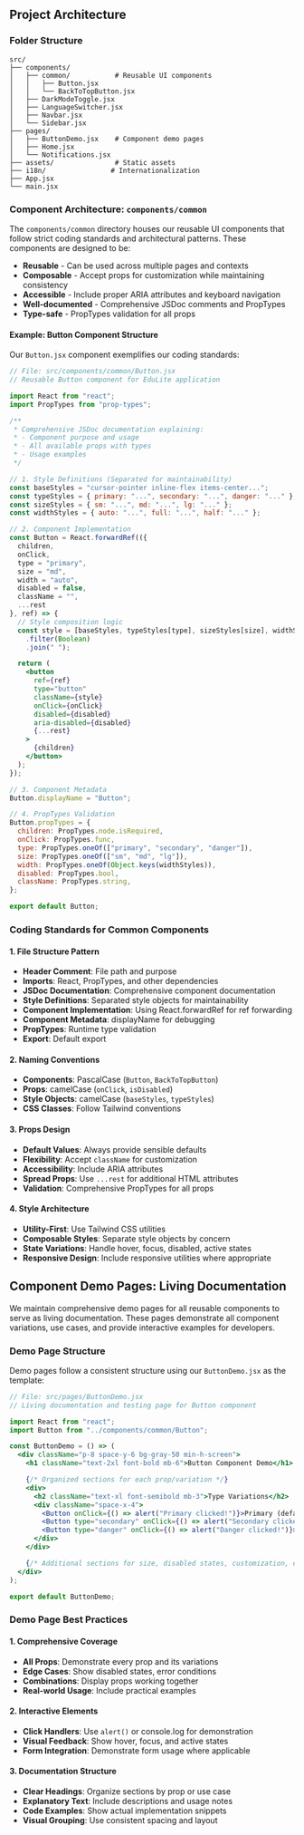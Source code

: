 ## Project Architecture

### Folder Structure

```
src/
├── components/
│   ├── common/           # Reusable UI components
│   │   ├── Button.jsx
│   │   └── BackToTopButton.jsx
│   ├── DarkModeToggle.jsx
│   ├── LanguageSwitcher.jsx
│   ├── Navbar.jsx
│   └── Sidebar.jsx
├── pages/
│   ├── ButtonDemo.jsx    # Component demo pages
│   ├── Home.jsx
│   └── Notifications.jsx
├── assets/               # Static assets
├── i18n/                # Internationalization
├── App.jsx
└── main.jsx
```

### Component Architecture: `components/common`

The `components/common` directory houses our reusable UI components that follow strict coding standards and architectural patterns. These components are designed to be:

- **Reusable** - Can be used across multiple pages and contexts
- **Composable** - Accept props for customization while maintaining consistency
- **Accessible** - Include proper ARIA attributes and keyboard navigation
- **Well-documented** - Comprehensive JSDoc comments and PropTypes
- **Type-safe** - PropTypes validation for all props

#### Example: Button Component Structure

Our `Button.jsx` component exemplifies our coding standards:

```jsx
// File: src/components/common/Button.jsx
// Reusable Button component for EduLite application

import React from "react";
import PropTypes from "prop-types";

/**
 * Comprehensive JSDoc documentation explaining:
 * - Component purpose and usage
 * - All available props with types
 * - Usage examples
 */

// 1. Style Definitions (Separated for maintainability)
const baseStyles = "cursor-pointer inline-flex items-center...";
const typeStyles = { primary: "...", secondary: "...", danger: "..." };
const sizeStyles = { sm: "...", md: "...", lg: "..." };
const widthStyles = { auto: "...", full: "...", half: "..." };

// 2. Component Implementation
const Button = React.forwardRef(({
  children,
  onClick,
  type = "primary",
  size = "md",
  width = "auto",
  disabled = false,
  className = "",
  ...rest
}, ref) => {
  // Style composition logic
  const style = [baseStyles, typeStyles[type], sizeStyles[size], widthStyles[width], className]
    .filter(Boolean)
    .join(" ");

  return (
    <button
      ref={ref}
      type="button"
      className={style}
      onClick={onClick}
      disabled={disabled}
      aria-disabled={disabled}
      {...rest}
    >
      {children}
    </button>
  );
});

// 3. Component Metadata
Button.displayName = "Button";

// 4. PropTypes Validation
Button.propTypes = {
  children: PropTypes.node.isRequired,
  onClick: PropTypes.func,
  type: PropTypes.oneOf(["primary", "secondary", "danger"]),
  size: PropTypes.oneOf(["sm", "md", "lg"]),
  width: PropTypes.oneOf(Object.keys(widthStyles)),
  disabled: PropTypes.bool,
  className: PropTypes.string,
};

export default Button;
```

### Coding Standards for Common Components

#### 1. File Structure Pattern
- **Header Comment**: File path and purpose
- **Imports**: React, PropTypes, and other dependencies
- **JSDoc Documentation**: Comprehensive component documentation
- **Style Definitions**: Separated style objects for maintainability
- **Component Implementation**: Using React.forwardRef for ref forwarding
- **Component Metadata**: displayName for debugging
- **PropTypes**: Runtime type validation
- **Export**: Default export

#### 2. Naming Conventions
- **Components**: PascalCase (`Button`, `BackToTopButton`)
- **Props**: camelCase (`onClick`, `isDisabled`)
- **Style Objects**: camelCase (`baseStyles`, `typeStyles`)
- **CSS Classes**: Follow Tailwind conventions

#### 3. Props Design
- **Default Values**: Always provide sensible defaults
- **Flexibility**: Accept `className` for customization
- **Accessibility**: Include ARIA attributes
- **Spread Props**: Use `...rest` for additional HTML attributes
- **Validation**: Comprehensive PropTypes for all props

#### 4. Style Architecture
- **Utility-First**: Use Tailwind CSS utilities
- **Composable Styles**: Separate style objects by concern
- **State Variations**: Handle hover, focus, disabled, active states
- **Responsive Design**: Include responsive utilities where appropriate

## Component Demo Pages: Living Documentation

We maintain comprehensive demo pages for all reusable components to serve as living documentation. These pages demonstrate all component variations, use cases, and provide interactive examples for developers.

### Demo Page Structure

Demo pages follow a consistent structure using our `ButtonDemo.jsx` as the template:

```jsx
// File: src/pages/ButtonDemo.jsx
// Living documentation and testing page for Button component

import React from "react";
import Button from "../components/common/Button";

const ButtonDemo = () => (
  <div className="p-8 space-y-6 bg-gray-50 min-h-screen">
    <h1 className="text-2xl font-bold mb-6">Button Component Demo</h1>

    {/* Organized sections for each prop/variation */}
    <div>
      <h2 className="text-xl font-semibold mb-3">Type Variations</h2>
      <div className="space-x-4">
        <Button onClick={() => alert("Primary clicked!")}>Primary (default)</Button>
        <Button type="secondary" onClick={() => alert("Secondary clicked!")}>Secondary</Button>
        <Button type="danger" onClick={() => alert("Danger clicked!")}>Danger</Button>
      </div>
    </div>

    {/* Additional sections for size, disabled states, customization, etc. */}
  </div>
);

export default ButtonDemo;
```

### Demo Page Best Practices

#### 1. Comprehensive Coverage
- **All Props**: Demonstrate every prop and its variations
- **Edge Cases**: Show disabled states, error conditions
- **Combinations**: Display props working together
- **Real-world Usage**: Include practical examples

#### 2. Interactive Elements
- **Click Handlers**: Use `alert()` or console.log for demonstration
- **Visual Feedback**: Show hover, focus, and active states
- **Form Integration**: Demonstrate form usage where applicable

#### 3. Documentation Structure
- **Clear Headings**: Organize sections by prop or use case
- **Explanatory Text**: Include descriptions and usage notes
- **Code Examples**: Show actual implementation snippets
- **Visual Grouping**: Use consistent spacing and layout
